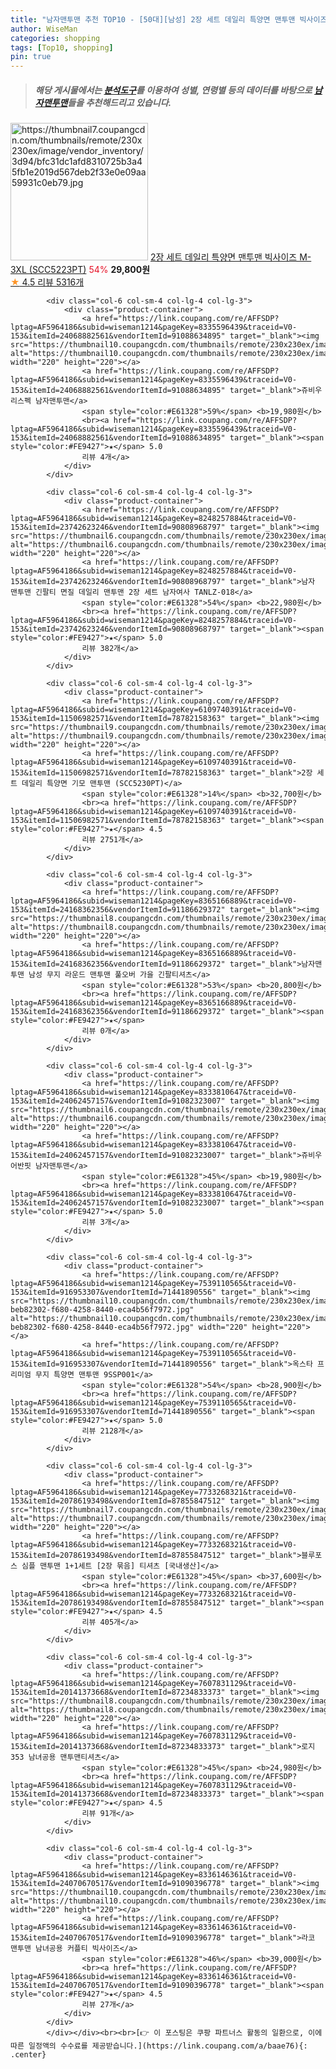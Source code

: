 ```yaml
---
title: "남자맨투맨 추천 TOP10 - [50대][남성] 2장 세트 데일리 특양면 맨투맨 빅사이즈 M-3XL (SCC5223PT)"
author: WiseMan
categories: shopping
tags: [Top10, shopping]
pin: true
---
```


> ##### 해당 게시물에서는 [**분석도구**](https://itemscout.io/)를 이용하여 **성별**, **연령별** 등의 데이터를 바탕으로 [**남자맨투맨**](https://link.coupang.com/a/baae76)들을 추천해드리고 있습니다.
<div class="container"><div class="row">
            <div class="col-6 col-sm-4 col-lg-4 col-lg-3">
                <div class="product-container">
                    <a href="https://link.coupang.com/re/AFFSDP?lptag=AF5964186&subid=wiseman1214&pageKey=6047099050&traceid=V0-153&itemId=11072516037&vendorItemId=78351988633" target="_blank"><img src="https://thumbnail7.coupangcdn.com/thumbnails/remote/230x230ex/image/vendor_inventory/3d94/bfc31dc1afd8310725b3a45fb1e2019d567deb2f33e0e09aa59931c0eb79.jpg" alt="https://thumbnail7.coupangcdn.com/thumbnails/remote/230x230ex/image/vendor_inventory/3d94/bfc31dc1afd8310725b3a45fb1e2019d567deb2f33e0e09aa59931c0eb79.jpg" width="220" height="220"></a>
                    <a href="https://link.coupang.com/re/AFFSDP?lptag=AF5964186&subid=wiseman1214&pageKey=6047099050&traceid=V0-153&itemId=11072516037&vendorItemId=78351988633" target="_blank">2장 세트 데일리 특양면 맨투맨 빅사이즈 M-3XL (SCC5223PT)</a>
                    <span style="color:#E61328">54%</span> <b>29,800원</b>
                    <br><a href="https://link.coupang.com/re/AFFSDP?lptag=AF5964186&subid=wiseman1214&pageKey=6047099050&traceid=V0-153&itemId=11072516037&vendorItemId=78351988633" target="_blank"><span style="color:#FE9427">★</span> 4.5
                    리뷰 5316개</a>
                </div>
            </div>
            
            <div class="col-6 col-sm-4 col-lg-4 col-lg-3">
                <div class="product-container">
                    <a href="https://link.coupang.com/re/AFFSDP?lptag=AF5964186&subid=wiseman1214&pageKey=8335596439&traceid=V0-153&itemId=24068882561&vendorItemId=91088634895" target="_blank"><img src="https://thumbnail10.coupangcdn.com/thumbnails/remote/230x230ex/image/vendor_inventory/a2a2/2888046c7a89f302729662369e800c7e1510507717f4abddf0818e8e8c4e.jpg" alt="https://thumbnail10.coupangcdn.com/thumbnails/remote/230x230ex/image/vendor_inventory/a2a2/2888046c7a89f302729662369e800c7e1510507717f4abddf0818e8e8c4e.jpg" width="220" height="220"></a>
                    <a href="https://link.coupang.com/re/AFFSDP?lptag=AF5964186&subid=wiseman1214&pageKey=8335596439&traceid=V0-153&itemId=24068882561&vendorItemId=91088634895" target="_blank">쥬비우 리스펙 남자맨투맨</a>
                    <span style="color:#E61328">59%</span> <b>19,980원</b>
                    <br><a href="https://link.coupang.com/re/AFFSDP?lptag=AF5964186&subid=wiseman1214&pageKey=8335596439&traceid=V0-153&itemId=24068882561&vendorItemId=91088634895" target="_blank"><span style="color:#FE9427">★</span> 5.0
                    리뷰 4개</a>
                </div>
            </div>
            
            <div class="col-6 col-sm-4 col-lg-4 col-lg-3">
                <div class="product-container">
                    <a href="https://link.coupang.com/re/AFFSDP?lptag=AF5964186&subid=wiseman1214&pageKey=8248257884&traceid=V0-153&itemId=23742623246&vendorItemId=90808968797" target="_blank"><img src="https://thumbnail6.coupangcdn.com/thumbnails/remote/230x230ex/image/vendor_inventory/129d/0e4b7a46eb7a3830e3630ad5aa718e6338d97609f0009cf3df7260f0b182.jpg" alt="https://thumbnail6.coupangcdn.com/thumbnails/remote/230x230ex/image/vendor_inventory/129d/0e4b7a46eb7a3830e3630ad5aa718e6338d97609f0009cf3df7260f0b182.jpg" width="220" height="220"></a>
                    <a href="https://link.coupang.com/re/AFFSDP?lptag=AF5964186&subid=wiseman1214&pageKey=8248257884&traceid=V0-153&itemId=23742623246&vendorItemId=90808968797" target="_blank">남자 맨투맨 긴팔티 면질 데일리 맨투맨 2장 세트 남자여사 TANLZ-018</a>
                    <span style="color:#E61328">54%</span> <b>22,980원</b>
                    <br><a href="https://link.coupang.com/re/AFFSDP?lptag=AF5964186&subid=wiseman1214&pageKey=8248257884&traceid=V0-153&itemId=23742623246&vendorItemId=90808968797" target="_blank"><span style="color:#FE9427">★</span> 5.0
                    리뷰 382개</a>
                </div>
            </div>
            
            <div class="col-6 col-sm-4 col-lg-4 col-lg-3">
                <div class="product-container">
                    <a href="https://link.coupang.com/re/AFFSDP?lptag=AF5964186&subid=wiseman1214&pageKey=6109740391&traceid=V0-153&itemId=11506982571&vendorItemId=78782158363" target="_blank"><img src="https://thumbnail9.coupangcdn.com/thumbnails/remote/230x230ex/image/vendor_inventory/80ca/f894af5a8bacaaa84c71e499852b367d7018ef4f3348861fe33c5fdb2f1d.jpg" alt="https://thumbnail9.coupangcdn.com/thumbnails/remote/230x230ex/image/vendor_inventory/80ca/f894af5a8bacaaa84c71e499852b367d7018ef4f3348861fe33c5fdb2f1d.jpg" width="220" height="220"></a>
                    <a href="https://link.coupang.com/re/AFFSDP?lptag=AF5964186&subid=wiseman1214&pageKey=6109740391&traceid=V0-153&itemId=11506982571&vendorItemId=78782158363" target="_blank">2장 세트 데일리 특양면 기모 맨투맨 (SCC5230PT)</a>
                    <span style="color:#E61328">14%</span> <b>32,700원</b>
                    <br><a href="https://link.coupang.com/re/AFFSDP?lptag=AF5964186&subid=wiseman1214&pageKey=6109740391&traceid=V0-153&itemId=11506982571&vendorItemId=78782158363" target="_blank"><span style="color:#FE9427">★</span> 4.5
                    리뷰 2751개</a>
                </div>
            </div>
            
            <div class="col-6 col-sm-4 col-lg-4 col-lg-3">
                <div class="product-container">
                    <a href="https://link.coupang.com/re/AFFSDP?lptag=AF5964186&subid=wiseman1214&pageKey=8365166889&traceid=V0-153&itemId=24168362356&vendorItemId=91186629372" target="_blank"><img src="https://thumbnail8.coupangcdn.com/thumbnails/remote/230x230ex/image/vendor_inventory/32d3/8e49e015f37dfc49cf0c120a177798602460c5a5a252fc0b781b7e3ba280.jpg" alt="https://thumbnail8.coupangcdn.com/thumbnails/remote/230x230ex/image/vendor_inventory/32d3/8e49e015f37dfc49cf0c120a177798602460c5a5a252fc0b781b7e3ba280.jpg" width="220" height="220"></a>
                    <a href="https://link.coupang.com/re/AFFSDP?lptag=AF5964186&subid=wiseman1214&pageKey=8365166889&traceid=V0-153&itemId=24168362356&vendorItemId=91186629372" target="_blank">남자맨투맨 남성 무지 라운드 맨투맨 풀오버 가을 긴팔티셔츠</a>
                    <span style="color:#E61328">53%</span> <b>20,800원</b>
                    <br><a href="https://link.coupang.com/re/AFFSDP?lptag=AF5964186&subid=wiseman1214&pageKey=8365166889&traceid=V0-153&itemId=24168362356&vendorItemId=91186629372" target="_blank"><span style="color:#FE9427">★</span> 
                    리뷰 0개</a>
                </div>
            </div>
            
            <div class="col-6 col-sm-4 col-lg-4 col-lg-3">
                <div class="product-container">
                    <a href="https://link.coupang.com/re/AFFSDP?lptag=AF5964186&subid=wiseman1214&pageKey=8333810647&traceid=V0-153&itemId=24062457157&vendorItemId=91082323007" target="_blank"><img src="https://thumbnail6.coupangcdn.com/thumbnails/remote/230x230ex/image/vendor_inventory/a844/889bb29ab3e5682cdfdec45c24f23df1fbe37fe352c0a10a81d775d226cb.jpg" alt="https://thumbnail6.coupangcdn.com/thumbnails/remote/230x230ex/image/vendor_inventory/a844/889bb29ab3e5682cdfdec45c24f23df1fbe37fe352c0a10a81d775d226cb.jpg" width="220" height="220"></a>
                    <a href="https://link.coupang.com/re/AFFSDP?lptag=AF5964186&subid=wiseman1214&pageKey=8333810647&traceid=V0-153&itemId=24062457157&vendorItemId=91082323007" target="_blank">쥬비우 어반핏 남자맨투맨</a>
                    <span style="color:#E61328">45%</span> <b>19,980원</b>
                    <br><a href="https://link.coupang.com/re/AFFSDP?lptag=AF5964186&subid=wiseman1214&pageKey=8333810647&traceid=V0-153&itemId=24062457157&vendorItemId=91082323007" target="_blank"><span style="color:#FE9427">★</span> 5.0
                    리뷰 3개</a>
                </div>
            </div>
            
            <div class="col-6 col-sm-4 col-lg-4 col-lg-3">
                <div class="product-container">
                    <a href="https://link.coupang.com/re/AFFSDP?lptag=AF5964186&subid=wiseman1214&pageKey=7539110565&traceid=V0-153&itemId=916953307&vendorItemId=71441890556" target="_blank"><img src="https://thumbnail10.coupangcdn.com/thumbnails/remote/230x230ex/image/retail/images/4362084174005122-beb82302-f680-4258-8440-eca4b56f7972.jpg" alt="https://thumbnail10.coupangcdn.com/thumbnails/remote/230x230ex/image/retail/images/4362084174005122-beb82302-f680-4258-8440-eca4b56f7972.jpg" width="220" height="220"></a>
                    <a href="https://link.coupang.com/re/AFFSDP?lptag=AF5964186&subid=wiseman1214&pageKey=7539110565&traceid=V0-153&itemId=916953307&vendorItemId=71441890556" target="_blank">옥스타 프리미엄 무지 특양면 맨투맨 9SSP001</a>
                    <span style="color:#E61328">54%</span> <b>28,900원</b>
                    <br><a href="https://link.coupang.com/re/AFFSDP?lptag=AF5964186&subid=wiseman1214&pageKey=7539110565&traceid=V0-153&itemId=916953307&vendorItemId=71441890556" target="_blank"><span style="color:#FE9427">★</span> 5.0
                    리뷰 2128개</a>
                </div>
            </div>
            
            <div class="col-6 col-sm-4 col-lg-4 col-lg-3">
                <div class="product-container">
                    <a href="https://link.coupang.com/re/AFFSDP?lptag=AF5964186&subid=wiseman1214&pageKey=7733268321&traceid=V0-153&itemId=20786193498&vendorItemId=87855847512" target="_blank"><img src="https://thumbnail7.coupangcdn.com/thumbnails/remote/230x230ex/image/vendor_inventory/2401/5b68326cfe2bcf6ccfa421d786ba33022ea0ef18335e1d08fb1cae8cbcda.jpg" alt="https://thumbnail7.coupangcdn.com/thumbnails/remote/230x230ex/image/vendor_inventory/2401/5b68326cfe2bcf6ccfa421d786ba33022ea0ef18335e1d08fb1cae8cbcda.jpg" width="220" height="220"></a>
                    <a href="https://link.coupang.com/re/AFFSDP?lptag=AF5964186&subid=wiseman1214&pageKey=7733268321&traceid=V0-153&itemId=20786193498&vendorItemId=87855847512" target="_blank">블루포스 심플 맨투맨 1+1세트 [2장 묶음] 티셔츠 [국내생산]</a>
                    <span style="color:#E61328">45%</span> <b>37,600원</b>
                    <br><a href="https://link.coupang.com/re/AFFSDP?lptag=AF5964186&subid=wiseman1214&pageKey=7733268321&traceid=V0-153&itemId=20786193498&vendorItemId=87855847512" target="_blank"><span style="color:#FE9427">★</span> 4.5
                    리뷰 405개</a>
                </div>
            </div>
            
            <div class="col-6 col-sm-4 col-lg-4 col-lg-3">
                <div class="product-container">
                    <a href="https://link.coupang.com/re/AFFSDP?lptag=AF5964186&subid=wiseman1214&pageKey=7607831129&traceid=V0-153&itemId=20141373668&vendorItemId=87234833373" target="_blank"><img src="https://thumbnail8.coupangcdn.com/thumbnails/remote/230x230ex/image/vendor_inventory/fcdc/470b6f81f8aa30cc4bb7fd794aadc7f9cff48bc34c6889f891a61beb3aa8.jpg" alt="https://thumbnail8.coupangcdn.com/thumbnails/remote/230x230ex/image/vendor_inventory/fcdc/470b6f81f8aa30cc4bb7fd794aadc7f9cff48bc34c6889f891a61beb3aa8.jpg" width="220" height="220"></a>
                    <a href="https://link.coupang.com/re/AFFSDP?lptag=AF5964186&subid=wiseman1214&pageKey=7607831129&traceid=V0-153&itemId=20141373668&vendorItemId=87234833373" target="_blank">로지 353 남녀공용 맨투맨티셔츠</a>
                    <span style="color:#E61328">45%</span> <b>24,980원</b>
                    <br><a href="https://link.coupang.com/re/AFFSDP?lptag=AF5964186&subid=wiseman1214&pageKey=7607831129&traceid=V0-153&itemId=20141373668&vendorItemId=87234833373" target="_blank"><span style="color:#FE9427">★</span> 4.5
                    리뷰 91개</a>
                </div>
            </div>
            
            <div class="col-6 col-sm-4 col-lg-4 col-lg-3">
                <div class="product-container">
                    <a href="https://link.coupang.com/re/AFFSDP?lptag=AF5964186&subid=wiseman1214&pageKey=8336146361&traceid=V0-153&itemId=24070670517&vendorItemId=91090396778" target="_blank"><img src="https://thumbnail10.coupangcdn.com/thumbnails/remote/230x230ex/image/vendor_inventory/14db/2c5a4b41062e0b462a26ca16051da20151a53c6756e86f05582d928e53b9.jpg" alt="https://thumbnail10.coupangcdn.com/thumbnails/remote/230x230ex/image/vendor_inventory/14db/2c5a4b41062e0b462a26ca16051da20151a53c6756e86f05582d928e53b9.jpg" width="220" height="220"></a>
                    <a href="https://link.coupang.com/re/AFFSDP?lptag=AF5964186&subid=wiseman1214&pageKey=8336146361&traceid=V0-153&itemId=24070670517&vendorItemId=91090396778" target="_blank">라코 맨투맨 남녀공용 커플티 빅사이즈</a>
                    <span style="color:#E61328">46%</span> <b>39,000원</b>
                    <br><a href="https://link.coupang.com/re/AFFSDP?lptag=AF5964186&subid=wiseman1214&pageKey=8336146361&traceid=V0-153&itemId=24070670517&vendorItemId=91090396778" target="_blank"><span style="color:#FE9427">★</span> 4.5
                    리뷰 27개</a>
                </div>
            </div>
            </div></div><br><br>[👉 이 포스팅은 쿠팡 파트너스 활동의 일환으로, 이에 따른 일정액의 수수료를 제공받습니다.](https://link.coupang.com/a/baae76){: .center}